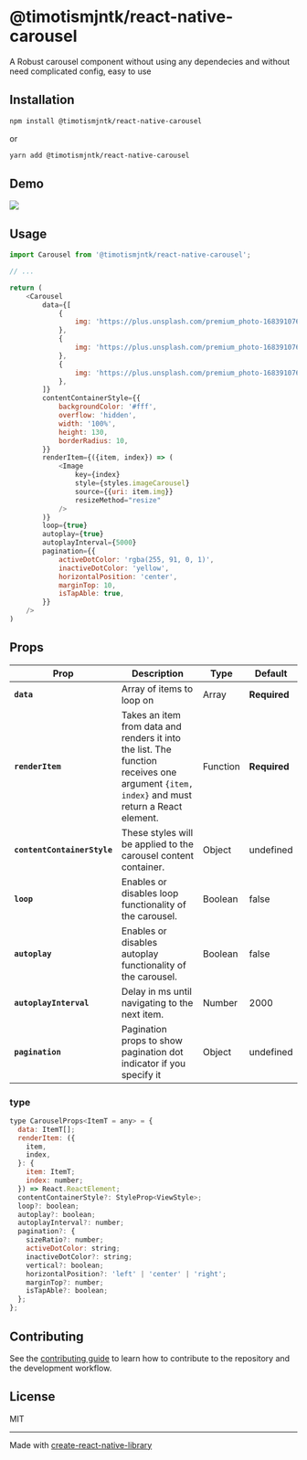 # @timotismjntk/react-native-carousel

A Robust carousel component without using any dependecies and without need complicated config, easy to use

## Installation

```sh
npm install @timotismjntk/react-native-carousel
```
or
```sh
yarn add @timotismjntk/react-native-carousel
```

## Demo
<img src="https://storage.googleapis.com/labura-storage/drivelabura/ezgif-3-0afe67a9b1-4ed13b291717556748-2757ac171717665716.gif"/>

## Usage

```js
import Carousel from '@timotismjntk/react-native-carousel';

// ...

return (
    <Carousel
        data={[
            {
                img: 'https://plus.unsplash.com/premium_photo-1683910767532-3a25b821f7ae?q=80&w=2008&auto=format&fit=crop&ixlib=rb-4.0.3&ixid=M3wxMjA3fDB8MHxwaG90by1wYWdlfHx8fGVufDB8fHx8fA%3D%3D',
            },
            {
                img: 'https://plus.unsplash.com/premium_photo-1683910767532-3a25b821f7ae?q=80&w=2008&auto=format&fit=crop&ixlib=rb-4.0.3&ixid=M3wxMjA3fDB8MHxwaG90by1wYWdlfHx8fGVufDB8fHx8fA%3D%3D',
            },
            {
                img: 'https://plus.unsplash.com/premium_photo-1683910767532-3a25b821f7ae?q=80&w=2008&auto=format&fit=crop&ixlib=rb-4.0.3&ixid=M3wxMjA3fDB8MHxwaG90by1wYWdlfHx8fGVufDB8fHx8fA%3D%3D',
            },
        ]}
        contentContainerStyle={{
            backgroundColor: '#fff',
            overflow: 'hidden',
            width: '100%',
            height: 130,
            borderRadius: 10,
        }}
        renderItem={({item, index}) => (
            <Image
                key={index}
                style={styles.imageCarousel}
                source={{uri: item.img}}
                resizeMethod="resize"
            />
        )}
        loop={true}
        autoplay={true}
        autoplayInterval={5000}
        pagination={{
            activeDotColor: 'rgba(255, 91, 0, 1)',
            inactiveDotColor: 'yellow',
            horizontalPosition: 'center',
            marginTop: 10,
            isTapAble: true,
        }}
    />
)
```

## Props
Prop | Description | Type | Default
------ | ------ | ------ | ------
**`data`** | Array of items to loop on | Array | **Required**
**`renderItem`** | Takes an item from data and renders it into the list. The function receives one argument `{item, index}` and must return a React element. | Function | **Required**
**`contentContainerStyle`** | These styles will be applied to the carousel content container. | Object | undefined
**`loop`** | Enables or disables loop functionality of the carousel. | Boolean | false
**`autoplay`** | Enables or disables autoplay functionality of the carousel. | Boolean | false
**`autoplayInterval`** | Delay in ms until navigating to the next item. | Number | 2000
**`pagination`** | Pagination props to show pagination dot indicator if you specify it | Object | undefined


### type
```js
type CarouselProps<ItemT = any> = {
  data: ItemT[];
  renderItem: ({
    item,
    index,
  }: {
    item: ItemT;
    index: number;
  }) => React.ReactElement;
  contentContainerStyle?: StyleProp<ViewStyle>;
  loop?: boolean;
  autoplay?: boolean;
  autoplayInterval?: number;
  pagination?: {
    sizeRatio?: number;
    activeDotColor: string;
    inactiveDotColor?: string;
    vertical?: boolean;
    horizontalPosition?: 'left' | 'center' | 'right';
    marginTop?: number;
    isTapAble?: boolean;
  };
};
```


## Contributing

See the [contributing guide](CONTRIBUTING.md) to learn how to contribute to the repository and the development workflow.

## License

MIT

---

Made with [create-react-native-library](https://github.com/callstack/react-native-builder-bob)
